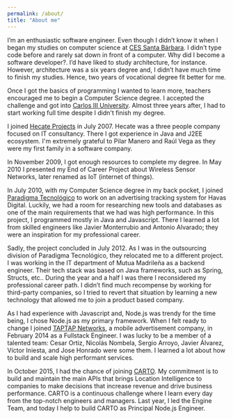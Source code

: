 ```yaml
---
permalink: /about/
title: "About me"
---
```


I’m an enthusiastic software engineer. Even though I didn’t know it when I began my studies on computer science at [CES Santa Bárbara](https://www.centrosantabarbara.es/). I didn't type code before and rarely sat down in front of a computer. Why did I become a software developer?. I’d have liked to study architecture, for instance. However, architecture was a six years degree and, I didn’t have much time to finish my studies. Hence, two years of vocational degree fit better for me.

Once I got the basics of programming I wanted to learn more, teachers encouraged me to begin a Computer Science degree. I accepted the challenge and got into [Carlos III University](https://www.uc3m.es/). Almost three years after, I had to start working full time despite I didn't finish my degree.

I joined [Hecate Projects](https://www.linkedin.com/company/h-cate-proyectos-s-l-/) in July 2007. Hecate was a three people company focused on IT consultancy. There I got experience in Java and J2EE ecosystem. I'm extremely grateful to Pilar Manero and Raúl Vega as they were my first family in a software company.

In November 2009, I got enough resources to complete my degree. In May 2010 I presented my End of Career Project about Wireless Sensor Networks, later renamed as IoT (internet of things).

In July 2010, with my Computer Science degree in my back pocket, I joined [Paradigma Tecnológico](https://www.paradigmadigital.com/) to work on an advertising tracking system for Havas Digital. Luckily, we had a room for researching new tools and databases as one of the main requirements that we had was high performance. In this project, I programmed mostly in Java and Javascript. There I learned a lot from skilled engineers like Javier Monterrubio and Antonio Alvarado; they were an inspiration for my professional career.

Sadly, the project concluded in July 2012. As I was in the outsourcing division of Paradigma Tecnológico, they relocated me to a different project. I was working in the IT department of Mutua Madrileña as a backend engineer. Their tech stack was based on Java frameworks, such as Spring, Structs, etc.. During the year and a half I was there I reconsidered my professional career path. I didn’t find much recompense by working for third-party companies, so I tried to revert that situation by learning a new technology that allowed me to join a product based company.

As I had experience with Javascript and, Node.js was trendy for the time being, I chose Node.js as my primary framework. When I felt ready to change I joined [TAPTAP Networks](https://www.taptapnetworks.com/), a mobile advertisement company, in February 2014 as a Fullstack Engineer. I was lucky to be a member of a talented team: Cesar Ortiz, Nicolás Nombela, Sergio Arroyo, Javier Álvarez, Víctor Iniesta, and Jose Honrado were some them. I learned a lot about how to build and scale high performant services.

In October 2015, I had the chance of joining [CARTO](https://carto.com/). My commitment is to build and maintain the main APIs that brings Location Intelligence to companies to make decisions that increase revenue and drive business performance. CARTO is a continuous challenge where I learn every day from the top-notch engineers and managers. Last year, I led the Engine Team, and today I help to build CARTO as Principal Node.js Engineer.
